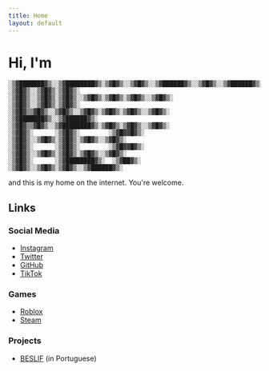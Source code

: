 ```yaml
---
title: Home
layout: default
---
```


# Hi, I'm


    ░▒▓███████▓▒░░▒▓████████▓▒░▒▓█▓▒░░▒▓█▓▒░░▒▓██████▓▒░░▒▓█▓▒░░▒▓██████▓▒░  
    ░▒▓█▓▒░░▒▓█▓▒░▒▓█▓▒░      ░▒▓█▓▒░░▒▓█▓▒░▒▓█▓▒░░▒▓█▓▒░▒▓█▓▒░▒▓█▓▒░░▒▓█▓▒░ 
    ░▒▓█▓▒░░▒▓█▓▒░▒▓█▓▒░       ░▒▓█▓▒▒▓█▓▒░░▒▓█▓▒░░▒▓█▓▒░▒▓█▓▒░▒▓█▓▒░░▒▓█▓▒░ 
    ░▒▓███████▓▒░░▒▓██████▓▒░  ░▒▓█▓▒▒▓█▓▒░░▒▓████████▓▒░▒▓█▓▒░▒▓█▓▒░░▒▓█▓▒░ 
    ░▒▓█▓▒░      ░▒▓█▓▒░        ░▒▓█▓▓█▓▒░ ░▒▓█▓▒░░▒▓█▓▒░▒▓█▓▒░▒▓█▓▒░░▒▓█▓▒░ 
    ░▒▓█▓▒░      ░▒▓█▓▒░        ░▒▓█▓▓█▓▒░ ░▒▓█▓▒░░▒▓█▓▒░▒▓█▓▒░▒▓█▓▒░░▒▓█▓▒░ 
    ░▒▓█▓▒░      ░▒▓████████▓▒░  ░▒▓██▓▒░  ░▒▓█▓▒░░▒▓█▓▒░▒▓█▓▒░░▒▓██████▓▒░   
    
and this is my home on the internet. You're welcome.

## Links
### Social Media
- [Instagram](https://www.instagram.com/plwpev)
- [Twitter](https://x.com/pevaio)
- [GitHub](https://github.com/pevaio)
- [TikTok](https://www.tiktok.com/@pevaio)
### Games
- [Roblox](https://www.roblox.com/users/1150965481)
- [Steam](https://steamcommunity.com/id/pollliw)
### Projects
- [BESLIF](https://beslif.github.io) (in Portuguese)
